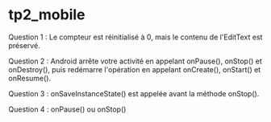 # tp2_mobile

Question 1 : 
Le compteur est réinitialisé à 0, mais le contenu de l'EditText est préservé.

Question 2 : 
Android arrête votre activité en appelant onPause(), onStop() et onDestroy(), puis redémarre l'opération en appelant onCreate(), onStart() et onResume().

Question 3 : 
onSaveInstanceState() est appelée avant la méthode onStop().

Question 4 : 
onPause() ou onStop()
